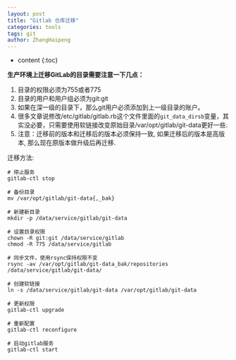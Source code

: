 ```yaml
---
layout: post
title: "Gitlab 仓库迁移"
categories: tools
tags: git 
author: ZhangHaipeng
---
```


* content
{:toc}

**生产环境上迁移GitLab的目录需要注意一下几点：**

1. 目录的权限必须为755或者775
2. 目录的用户和用户组必须为git:git
3. 如果在深一级的目录下，那么git用户必须添加到上一级目录的账户。
4. 很多文章说修改/etc/gitlab/gitlab.rb这个文件里面的`git_data_dirsb`变量，其实没必要，只需要使用软链接改变原始目录/var/opt/gitlab/git-data更好一些.
5. 注意：迁移前的版本和迁移后的版本必须保持一致, 如果迁移后的版本是高版本, 那么现在原版本做升级后再迁移.

迁移方法:
```shell
# 停止服务
gitlab-ctl stop

# 备份目录
mv /var/opt/gitlab/git-data{,_bak}

# 新建新目录
mkdir -p /data/service/gitlab/git-data

# 设置目录权限
chown -R git:git /data/service/gitlab
chmod -R 775 /data/service/gitlab

# 同步文件，使用rsync保持权限不变
rsync -av /var/opt/gitlab/git-data_bak/repositories /data/service/gitlab/git-data/

# 创建软链接
ln -s /data/service/gitlab/git-data /var/opt/gitlab/git-data

# 更新权限
gitlab-ctl upgrade

# 重新配置
gitlab-ctl reconfigure

# 启动gitlab服务
gitlab-ctl start
```
